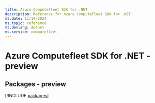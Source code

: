 ```yaml
---
title: Azure Computefleet SDK for .NET
description: Reference for Azure Computefleet SDK for .NET
ms.date: 11/14/2024
ms.topic: reference
ms.devlang: dotnet
ms.service: computefleet
---
```

# Azure Computefleet SDK for .NET - preview
## Packages - preview
[!INCLUDE [packages](computefleet-index.md)]